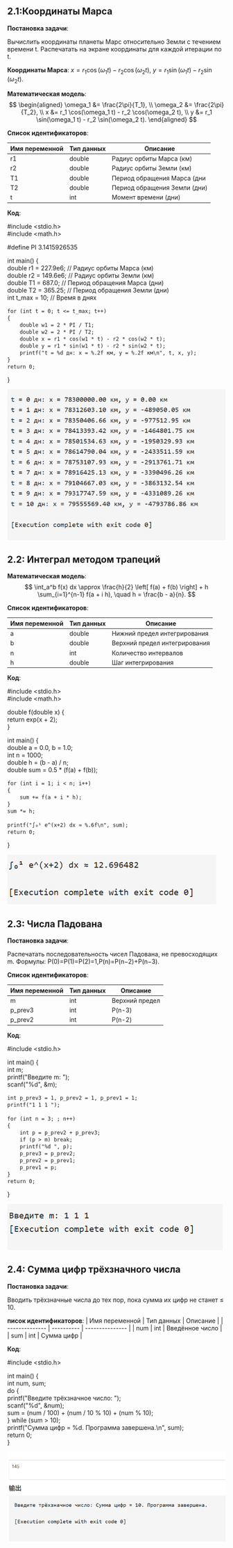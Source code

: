 ## 2.1:Координаты Марса

**Постановка задачи**:

Вычислить координаты планеты Марс относительно Земли с течением времени t. 
Распечатать на экране координаты для каждой итерации по t. 

**Координаты Марса**: $x = r_1 \cos(\omega_1 t) - r_2 \cos(\omega_2 t)$, 
$y = r_1 \sin(\omega_1 t) - r_2 \sin(\omega_2 t)$.    

**Математическая модель**:
$$  
\begin{aligned}  
\omega_1 &= \frac{2\pi}{T_1}, \\  
\omega_2 &= \frac{2\pi}{T_2}, \\  
x &= r_1 \cos(\omega_1 t) - r_2 \cos(\omega_2 t), \\  
y &= r_1 \sin(\omega_1 t) - r_2 \sin(\omega_2 t).  
\end{aligned}  
$$  

**Список идентификаторов**:

| Имя переменной | Тип данных	| Описание                     |
| -------------- | ---------- | ---------------------------- |
| r1             | double     | Радиус орбиты Марса (км)     |
| r2             | double     | Радиус орбиты Земли (км)     |
| T1             | double     | Период обращения Марса (дни  |
| T2             | double     | Период обращения Земли (дни) |
| t              | int        | Момент времени (дни)         |

**Код**:

#include <stdio.h>  
#include <math.h>  

#define PI 3.1415926535  

int main() 
{  
    double r1 = 227.9e6;  // Радиус орбиты Марса (км)  
    double r2 = 149.6e6; // Радиус орбиты Земли (км)  
    double T1 = 687.0;   // Период обращения Марса (дни)  
    double T2 = 365.25;  // Период обращения Земли (дни)  
    int t_max = 10;      // Время в днях  

    for (int t = 0; t <= t_max; t++) 
    {  
        double w1 = 2 * PI / T1;  
        double w2 = 2 * PI / T2;  
        double x = r1 * cos(w1 * t) - r2 * cos(w2 * t);  
        double y = r1 * sin(w1 * t) - r2 * sin(w2 * t);  
        printf("t = %d дн: x = %.2f км, y = %.2f км\n", t, x, y);  
    }  
    return 0;  
}  

![image](https://github.com/Yanxi1214/Programming---c-language/blob/Laboratory-work-I/capture_2.1.bmp)



## 2.2: Интеграл методом трапеций

**Математическая модель**:
$$  
\int_a^b f(x) dx \approx \frac{h}{2} \left[ f(a) + f(b) \right] + h \sum_{i=1}^{n-1} f(a + i h), \quad h = \frac{b - a}{n}.  
$$  

**Список идентификаторов**:

| Имя переменной | Тип данных | Описание                      |
| -------------- | ---------- | ----------------------------- |
| a              | double     | Нижний предел интегрирования  |
| b              | double     | Верхний предел интегрирования |
| n              | int        | Количество интервалов         |
| h              | double     | Шаг интегрирования            |

**Код**:

#include <stdio.h>  
#include <math.h>  

double f(double x) 
{  
    return exp(x + 2);  
}  

int main() 
{  
    double a = 0.0, b = 1.0;  
    int n = 1000;  
    double h = (b - a) / n;  
    double sum = 0.5 * (f(a) + f(b));  

    for (int i = 1; i < n; i++) 
    {  
        sum += f(a + i * h);  
    }  
    sum *= h;  

    printf("∫₀¹ e^(x+2) dx ≈ %.6f\n", sum);  
    return 0;  
}  

![image](https://github.com/Yanxi1214/Programming---c-language/blob/Laboratory-work-I/2.2.bmp)



##  2.3: Числа Падована

**Постановка задачи**:

Распечатать последовательность чисел Падована, не превосходящих m. Формулы:
P(0)=P(1)=P(2)=1,P(n)=P(n−2)+P(n−3).

**Список идентификаторов**:

| Имя переменной | Тип данных | Описание       |
| -------------- | ---------- | -------------- |
| m              | int        | Верхний предел |
| p_prev3        | int        | P(n-3)         |
| p_prev2        | int        | P(n-2)         |

**Код**:

#include <stdio.h>  

int main() 
{  
    int m;  
    printf("Введите m: ");  
    scanf("%d", &m);  

    int p_prev3 = 1, p_prev2 = 1, p_prev1 = 1;  
    printf("1 1 1 ");  

    for (int n = 3; ; n++) 
    {  
        int p = p_prev2 + p_prev3;  
        if (p > m) break;  
        printf("%d ", p);  
        p_prev3 = p_prev2;  
        p_prev2 = p_prev1;  
        p_prev1 = p;  
    }  
    return 0;  
}  

![image](https://github.com/Yanxi1214/Programming---c-language/blob/Laboratory-work-I/2.3.bmp)



## 2.4: Сумма цифр трёхзначного числа

**Постановка задачи**:

Вводить трёхзначные числа до тех пор, пока сумма их цифр не станет ≤ 10.

**писок идентификаторов**:
| Имя переменной | Тип данных | Описание        |
| -------------- | ---------- | --------------- |
| num            | int        | Введённое число |
| sum            | int        | Сумма цифр      |

**Код**:

#include <stdio.h>  

int main() 
{  
    int num, sum;  
    do 
    {  
        printf("Введите трёхзначное число: ");  
        scanf("%d", &num);  
        sum = (num / 100) + (num / 10 % 10) + (num % 10);  
    } while (sum > 10);  
    printf("Сумма цифр = %d. Программа завершена.\n", sum);  
    return 0;  
}  

![image](https://github.com/Yanxi1214/Programming---c-language/blob/Laboratory-work-I/2.4.bmp)
